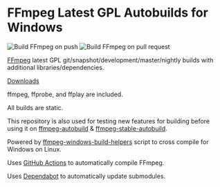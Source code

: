 # FFmpeg Latest GPL Autobuilds for Windows

![Build FFmpeg on push](https://github.com/AnimMouse/ffmpeg-autobuild-gpl/workflows/Build%20FFmpeg%20on%20push/badge.svg)
![Build FFmpeg on pull request](https://github.com/AnimMouse/ffmpeg-autobuild-gpl/workflows/Build%20FFmpeg%20on%20pull%20request/badge.svg)

[FFmpeg](https://ffmpeg.org/) latest GPL git/snapshot/development/master/nightly builds with additional libraries/dependencies.

[Downloads](https://github.com/AnimMouse/ffmpeg-autobuild-gpl/releases)

ffmpeg, ffprobe, and ffplay are included.

All builds are static.

This repository is also used for testing new features for building before using it on [ffmpeg-autobuild](https://github.com/AnimMouse/ffmpeg-autobuild) & [ffmpeg-stable-autobuild](https://github.com/AnimMouse/ffmpeg-stable-autobuild).

Powered by [ffmpeg-windows-build-helpers](https://github.com/rdp/ffmpeg-windows-build-helpers) script to cross compile for Windows on Linux.

Uses [GitHub Actions](https://github.com/features/actions) to automatically compile FFmpeg.

Uses [Dependabot](https://dependabot.com/) to automatically update submodules.